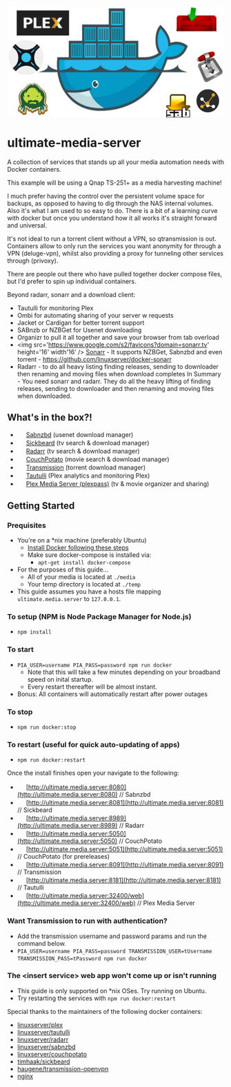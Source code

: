 ![Ultimate Media Server](ums.jpg)

# ultimate-media-server
A collection of services that stands up all your media automation needs with Docker containers.

This example will be using a Qnap TS-251+ as a media harvesting machine!

I much prefer having the control over the persistent volume space for backups, as opposed to having to dig through the NAS internal volumes. Also it's what I am used to so easy to do. There is a bit of a learning curve with docker but once you understand how it all works it's straight forward and universal.

It's not ideal to run a torrent client without a VPN, so qtransmission is out. Containers allow to only run the services you want anonymity for through a VPN (deluge-vpn), whilst also providing a proxy for tunneling other services through (privoxy).

There are people out there who have pulled together docker compose files, but I'd prefer to spin up individual containers.

Beyond radarr, sonarr and a download client:

* Tautulli for monitoring Plex
* Ombi for automating sharing of your server w requests
* Jacket or Cardigan for better torrent support
* SABnzb or NZBGet for Usenet downloading
* Organizr to pull it all together and save your browser from tab overload
* <img src='https://www.google.com/s2/favicons?domain=sonarr.tv' height='16' width'16' /> [Sonarr](http://sonarr.tv)  - It supports NZBGet, Sabnzbd and even torrent - https://github.com/linuxserver/docker-sonarr
* Radarr - to do all heavy listing finding releases, sending to downloader then renaming and moving files when download completes
In Summary - You need sonarr and radarr. They do all the heavy lifting of finding releases, sending to downloader and then renaming and moving files when downloaded.

## What's in the box?!
* <img src='https://www.google.com/s2/favicons?domain=sabnzbd.org' height='16' width='16' /> [Sabnzbd](http://sabnzbd.org) (usenet download manager)
* <img src='https://www.google.com/s2/favicons?domain=sickbeard.com' height='16' width='16' /> [Sickbeard](http://sickbeard.com) (tv search & download manager)
* <img src='https://www.google.com/s2/favicons?domain=radarr.video' height='16' width='16' /> [Radarr](https://radarr.video/) (tv search & download manager)
* <img src='https://www.google.com/s2/favicons?domain=couchpota.to' height='16' width='16' /> [CouchPotato](https://couchpota.to) (movie search & download manager)
* <img src='https://www.google.com/s2/favicons?domain=transmissionbt.com' height='16' width='16' /> [Transmission](https://transmissionbt.com) (torrent download manager)
* <img src='https://www.google.com/s2/favicons?domain=tautulli.com' height='16' width='16' /> [Tautulli](https://tautulli.com/) (Plex analytics and monitoring Plex)
* <img src='https://www.google.com/s2/favicons?domain=plex.tv' height='16' width='16' /> [Plex Media Server (plexpass)](https://plex.tv) (tv & movie organizer and sharing)

## Getting Started

### Prequisites
* You're on a *nix machine (preferably Ubuntu)
  * [Install Docker following these steps](https://docs.docker.com/linux/step_one/)
  * Make sure docker-compose is installed via:
    * `apt-get install docker-compose`
* For the purposes of this guide...
  * All of your media is located at `./media`
  * Your temp directory is located at `./temp`
* This guide assumes you have a hosts file mapping `ultimate.media.server` to `127.0.0.1`.

### To setup (NPM is Node Package Manager for Node.js)
* `npm install`

### To start
* `PIA_USER=username PIA_PASS=password npm run docker`
  * Note that this will take a few minutes depending on your broadband speed on inital startup.
  * Every restart thereafter will be almost instant.
* Bonus: All containers will automatically restart after power outages

### To stop
* `npm run docker:stop`

### To restart (useful for quick auto-updating of apps)
* `npm run docker:restart`

Once the install finishes open your navigate to the following:

* <img src='https://www.google.com/s2/favicons?domain=sabnzbd.org' height='16' width='16' /> [http://ultimate.media.server:8080](http://ultimate.media.server:8080) // Sabnzbd
* <img src='https://www.google.com/s2/favicons?domain=sickbeard.com' height='16' width='16' /> [http://ultimate.media.server:8081](http://ultimate.media.server:8081) // Sickbeard
* <img src='https://www.google.com/s2/favicons?domain=radarr.video' height='16' width='16' /> [http://ultimate.media.server:8989](http://ultimate.media.server:8989) // Radarr
* <img src='https://www.google.com/s2/favicons?domain=couchpota.to' height='16' width='16' /> [http://ultimate.media.server:5050](http://ultimate.media.server:5050) // CouchPotato
* <img src='https://www.google.com/s2/favicons?domain=couchpota.to' height='16' width='16' /> [http://ultimate.media.server:5051](http://ultimate.media.server:5051) // CouchPotato (for prereleases)
* <img src='https://www.google.com/s2/favicons?domain=transmissionbt.com' height='16' width='16' /> [http://ultimate.media.server:8091](http://ultimate.media.server:8091) // Transmission
* <img src='https://www.google.com/s2/favicons?domain=tautulli.com' height='16' width='16' /> [http://ultimate.media.server:8181](http://ultimate.media.server:8181) // Tautulli
* <img src='http://www.google.com/s2/favicons?domain=plex.tv' height='16' width='16' /> [http://ultimate.media.server:32400/web](http://ultimate.media.server:32400/web) // Plex Media Server

### Want Transmission to run with authentication?
* Add the transmission username and password params and run the command below.
* `PIA_USER=username PIA_PASS=password TRANSMISSION_USER=tUsername TRANSMISSION_PASS=tPassword npm run docker`

### The &lt;insert service&gt; web app won't come up or isn't running

* This guide is only supported on *nix OSes. Try running on Ubuntu.
* Try restarting the services with `npm run docker:restart`

Special thanks to the maintainers of the following docker containers:
* [linuxserver/plex](https://hub.docker.com/r/linuxserver/plex)
* [linuxserver/tautulli](https://hub.docker.com/r/linuxserver/tautulli)
* [linuxserver/radarr](https://hub.docker.com/r/linuxserver/radarr)
* [linuxserver/sabnzbd](https://hub.docker.com/r/linuxserver/sabnzbd)
* [linuxserver/couchpotato](https://hub.docker.com/r/linuxserver/couchpotato)
* [timhaak/sickbeard](https://hub.docker.com/r/timhaak/sickbeard)
* [haugene/transmission-openvpn](https://hub.docker.com/r/haugene/transmission-openvpn)
* [nginx](https://hub.docker.com/_/nginx)

